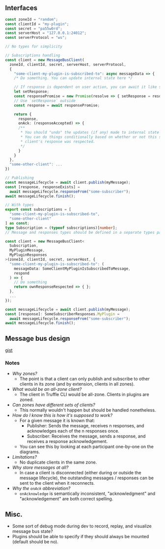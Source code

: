 ## Interfaces

```ts
const zoneId = "random";
const clientId = "my-plugin";
const secret = "pa55w0rd";
const serverHost = "127.0.0.1:24012";
const serverProtocol = "ws";
```

```ts
// No types for simplicity

// Subscriptions handling
const client = new MessageBusClient(
  zoneId, clientId, secret, serverHost, serverProtocol,
  {
    "some-client-my-plugin-is-subscribed-to": async messageData => {
    /* Do something. You can update internal state here */

    // If response is dependent on user action, you can await it like so:
    let setResponse;
    const responsePromise = new Promise(resolve => { setResponse = resolve });
    // Use `setResponse` outside
    const response = await responsePromise;

    return {
      response,
      onAck: (responseAccepted) => {
      /**
       * You should "undo" the updates (if any) made to internal state here.
       * You can do things conditionally based on whether or not this specific
       * client's response was respected.
       */
      }
    }
  },
  "some-other-client": ...
})

// Publishing
const messageLifecycle = await client.publish(myMessage);
const [response, responseExists] =
  await messageLifecycle.responseFrom("some-subscriber");
await messageLifecycle.finish();
```

```ts
// With types
export const subscriptions = [
  "some-client-my-plugin-is-subscribed-to",
  "some-other-client"
] as const;
type Subscription = (typeof subscriptions)[number];
// Message and responses types should be defined in a separate types package

const client = new MessageBusClient<
  Subscription,
  MyPluginMessage,
  MyPluginResponses
>(zoneId, clientId, secret, serverHost, {
  "some-client-my-plugin-is-subscribed-to": (
    messageData: SomeClientMyPluginIsSubscribedToMessage,
    respond
  ) => {
    // Do something
    return ownResponseRespected => { };
  },
  ...
});

const messageLifecycle = await client.publish(myMessage);
const [response]: SomeSubscriberResponses.MyPlugin =
  await messageLifecycle.responseFrom("some-subscriber");
await messageLifecycle.finish();
```

## Message bus design

[gist](https://gist.github.com/cliffoo/c85f17577e21c6cf74a2969339e514b4)

### Notes

- _Why zones?_
  - The point is that a client can only publish and subscribe to other clients in its zone (and by extension, clients in all zones).
- _What would be an all-zone client?_
  - The client in Truffle CLI would be all-zone. Clients in plugins are zoned.
- _Can zones have different sets of clients?_
  - This normally wouldn't happen but should be handled nonetheless.
- _How do I know this is how it's supposed to work?_
  - For a given message it is known that:
    - Publisher: Sends the message, receives n responses, and acknowledges each of the n responses once.
    - Subscriber: Receives the message, sends a response, and receives a response acknowledgement.
  - You can see this by looking at each participant one-by-one on the diagrams.
- _Limitations?_
  - No duplicate clients in the same zone.
- _Why store messages at all?_
  - In case a client is disconnected (either during or outside the message lifecycle), the outstanding messages / responses can be sent to the client when it reconnects.
- _Why the `onAck` abbreviation?_
  - `onAcknowledge` is semantically inconsistent, "acknowledgment" and "acknowledgement" are both correct spelling.

## Misc.

- Some sort of debug mode during dev to record, replay, and visualize message bus state?
- Plugins should be able to specify if they should always be mounted (default should be no).
